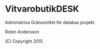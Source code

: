 # VitvarobutikDESK

Administriva Gränssnittet för databas projekt.

Robin Andersson

(C) Copyright 2015
